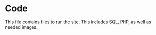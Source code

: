 
# Code
This file contains files to run the site. This includes SQL, PHP, as well as needed images.
